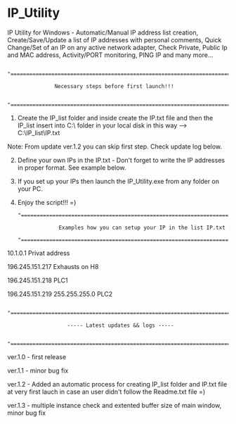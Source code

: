 # IP_Utility
IP Utility for Windows - Automatic/Manual IP address list creation, Create/Save/Update a list of IP addresses with personal comments, Quick Change/Set of an IP on any active network adapter, Check Private, Public Ip and MAC address, Activity/PORT monitoring, PING IP and many more...

	  "========================================================================================"

				   Necessary steps before first launch!!!
				
	  "========================================================================================"

1. Create the IP_list folder and inside create the IP.txt file and then the IP_list insert into C:\ folder in your local disk in this way --> C:\IP_list\IP.txt 

Note: From update ver.1.2 you can skip first step. Check update log below.

2. Define your own IPs in the IP.txt - Don't forget to write the IP addresses in proper format. See example below.

3. If you set up your IPs then launch the IP_Utility.exe from any folder on your PC.

4. Enjoy the script!!! =) 

	   "========================================================================================"
	  
			      	Examples how you can setup your IP in the list IP.txt    
		
	   "========================================================================================"

10.1.0.1 Privat address

196.245.151.217 Exhausts on H8

196.245.151.218 PLC1

196.245.151.219 255.255.255.0 PLC2

	  "========================================================================================"

		     	 	   ----- Latest updates && logs -----
			 
	  "========================================================================================"

ver.1.0 - first release 

ver.1.1 - minor bug fix

ver.1.2 - Added an automatic process for creating IP_list folder and IP.txt file at very first lauch in case an user didn't follow the Readme.txt file =)

ver.1.3 - multiple instance check and extented buffer size of main window, minor bug fix

